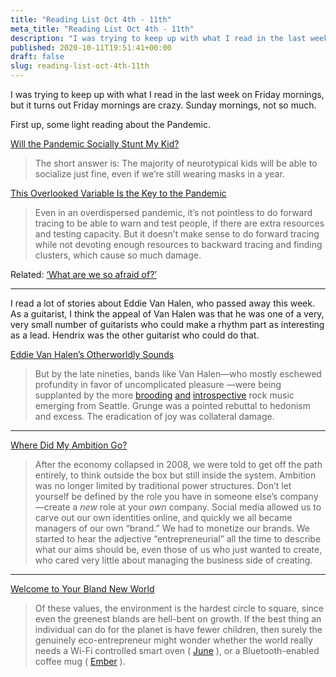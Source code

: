 ```yaml
---
title: "Reading List Oct 4th - 11th"
meta_title: "Reading List Oct 4th - 11th"
description: "I was trying to keep up with what I read in the last week on Friday mornings, but it turns out Friday mornings are crazy. Sunday mornings, not so much."
published: 2020-10-11T19:51:41+00:00
draft: false
slug: reading-list-oct-4th-11th
---
```


I was trying to keep up with what I read in the last week on Friday mornings, but it turns out Friday mornings are crazy. Sunday mornings, not so much.

First up, some light reading about the Pandemic.

[Will the Pandemic Socially Stunt My Kid?](https://www.nytimes.com/2020/09/30/parenting/coronavirus-masks-kids-socialization.html?surface=home-living-vi&fellback=false&req_id=140345519&algo=identity&imp_id=655824045&action=click&module=Smarter%20Living&pgtype=Homepage)

> The short answer is: The majority of neurotypical kids will be able to socialize just fine, even if we’re still wearing masks in a year.

[This Overlooked Variable Is the Key to the Pandemic](https://www.theatlantic.com/health/archive/2020/09/k-overlooked-variable-driving-pandemic/616548/)

> Even in an overdispersed pandemic, it’s not pointless to do forward tracing to be able to warn and test people, if there are extra resources and testing capacity. But it doesn’t make sense to do forward tracing while not devoting enough resources to backward tracing and finding clusters, which cause so much damage.

Related: [‘What are we so afraid of?’](https://www.washingtonpost.com/nation/2020/10/10/coronavirus-denier-sick-spreader/?arc404=true)

---

I read a lot of stories about Eddie Van Halen, who passed away this week. As a guitarist, I think the appeal of Van Halen was that he was one of a very, very small number of guitarists who could make a rhythm part as interesting as a lead. Hendrix was the other guitarist who could do that.

[Eddie Van Halen’s Otherworldly Sounds](https://www.newyorker.com/culture/postscript/eddie-van-halens-otherworldly-sounds)

> But by the late nineties, bands like Van Halen—who mostly eschewed profundity in favor of uncomplicated pleasure —were being supplanted by the more [brooding](https://www.youtube.com/watch?v=Nco_kh8xJDs) [and](https://www.youtube.com/watch?v=ySzrJ4GRF7s) [introspective](https://www.youtube.com/watch?v=tkbgtVFlyCQ) rock music emerging from Seattle. Grunge was a pointed rebuttal to hedonism and excess. The eradication of joy was collateral damage.

---

[Where Did My Ambition Go?](https://gen.medium.com/where-did-my-ambition-go-c800ab4ad01d)

> After the economy collapsed in 2008, we were told to get off the path entirely, to think outside the box but still inside the system. Ambition was no longer limited by traditional power structures. Don’t let yourself be defined by the role you have in someone else’s company—create a _new_ role at your _own_ company. Social media allowed us to carve out our own identities online, and quickly we all became managers of our own “brand.” We had to monetize our brands. We started to hear the adjective “entrepreneurial” all the time to describe what our aims should be, even those of us who just wanted to create, who cared very little about managing the business side of creating.

---

[Welcome to Your Bland New World](https://www.bloomberg.com/opinion/articles/2020-09-07/welcome-to-your-bland-new-world-of-consumer-capitalism)

> Of these values, the environment is the hardest circle to square, since even the greenest blands are hell-bent on growth. If the best thing an individual can do for the planet is have fewer children, then surely the genuinely eco-entrepreneur might wonder whether the world really needs a Wi-Fi controlled smart oven ( [June](https://juneoven.com/) ), or a Bluetooth-enabled coffee mug ( [Ember](https://ember.com/) ).
